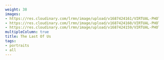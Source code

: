 ```yaml
---
weight: 38
images:
- https://res.cloudinary.com/lrmn/image/upload/v1687424161/VIRTUAL-PHOTOGRAPHY/thelastofuspart1/tlou1-1_fbbiol.jpg
- https://res.cloudinary.com/lrmn/image/upload/v1687424160/VIRTUAL-PHOTOGRAPHY/thelastofuspart1/tlou1-2_fjrt8v.jpg
- https://res.cloudinary.com/lrmn/image/upload/v1687424159/VIRTUAL-PHOTOGRAPHY/thelastofuspart1/tlou1-3_tw3vbv.jpg
multipleColumn: true
title: The Last Of Us
tags:
- portraits
- all
---
```

